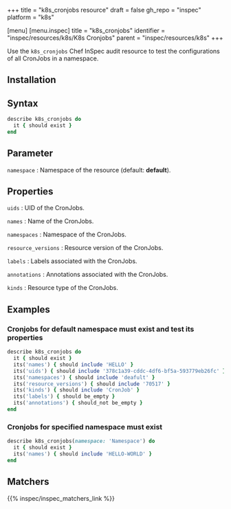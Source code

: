 +++
title = "k8s_cronjobs resource"
draft = false
gh_repo = "inspec"
platform = "k8s"

[menu]
[menu.inspec]
title = "k8s_cronjobs"
identifier = "inspec/resources/k8s/K8s Cronjobs"
parent = "inspec/resources/k8s"
+++

Use the `k8s_cronjobs` Chef InSpec audit resource to test the configurations of all CronJobs in a namespace.

## Installation

## Syntax

```ruby
describe k8s_cronjobs do
  it { should exist }
end
```

## Parameter

`namespace`
: Namespace of the resource (default: **default**).

## Properties

`uids`
: UID of the CronJobs.

`names`
: Name of the CronJobs.

`namespaces`
: Namespace of the CronJobs.

`resource_versions`
: Resource version of the CronJobs.

`labels`
: Labels associated with the CronJobs.

`annotations`
: Annotations associated with the CronJobs.

`kinds`
: Resource type of the CronJobs.

## Examples

### Cronjobs for default namespace must exist and test its properties

```ruby
describe k8s_cronjobs do
  it { should exist }
  its('names') { should include 'HELLO' }
  its('uids') { should include '378c1a39-cddc-4df6-bf5a-593779eb26fc' }
  its('namespaces') { should include 'deafult' }
  its('resource_versions') { should include '70517' }
  its('kinds') { should include 'CronJob' }
  its('labels') { should be_empty }
  its('annotations') { should_not be_empty }
end
```

### Cronjobs for specified namespace must exist

```ruby
describe k8s_cronjobs(namespace: 'Namespace') do
  it { should exist }
  its('names') { should include 'HELLO-WORLD' }
end
```

## Matchers

{{% inspec/inspec_matchers_link %}}
